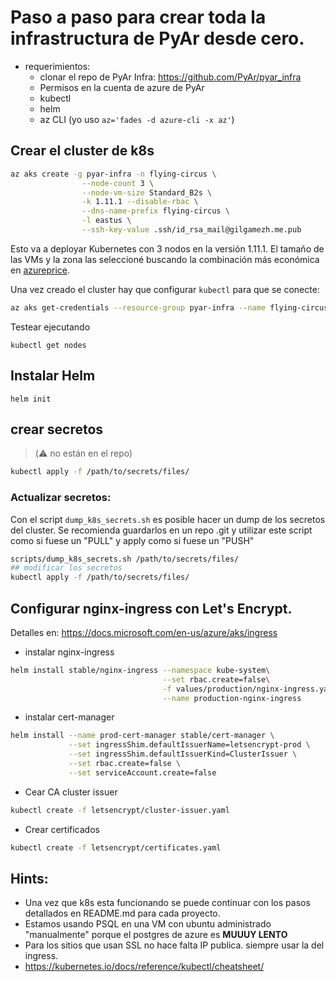 # Paso a paso para crear toda la infrastructura de PyAr desde cero. 

- requerimientos: 
    - clonar el repo de PyAr Infra: https://github.com/PyAr/pyar_infra
    - Permisos en la cuenta de azure de PyAr
    - kubectl 
    - helm 
    - az CLI (yo uso `az='fades -d azure-cli -x az'`)

## Crear el cluster de k8s

```bash 
az aks create -g pyar-infra -n flying-circus \
                --node-count 3 \
                --node-vm-size Standard_B2s \
                -k 1.11.1 --disable-rbac \
                --dns-name-prefix flying-circus \
                -l eastus \
                --ssh-key-value .ssh/id_rsa_mail@gilgamezh.me.pub 
```

Esto va a deployar Kubernetes con 3 nodos en la versión 1.11.1. 
El tamaño de las VMs y la zona las seleccioné buscando la combinación más económica en [azureprice](https://azureprice.net/).

Una vez creado el cluster hay que configurar `kubectl` para que se conecte: 

```bash 
az aks get-credentials --resource-group pyar-infra --name flying-circus
```

Testear ejecutando 

```
kubectl get nodes 
```

## Instalar Helm 

`helm init`

## crear secretos 

>  (:warning: no están en el repo)

```bash 
kubectl apply -f /path/to/secrets/files/
```

### Actualizar secretos: 


Con el script `dump_k8s_secrets.sh` es posible hacer un dump de los secretos del cluster. 
Se recomienda guardarlos en un repo .git y utilizar este script como si fuese un "PULL" y apply como 
si fuese un "PUSH"

```bash 
scripts/dump_k8s_secrets.sh /path/to/secrets/files/
## modificar los secretos 
kubectl apply -f /path/to/secrets/files/
```

## Configurar nginx-ingress con Let's Encrypt. 

Detalles en: https://docs.microsoft.com/en-us/azure/aks/ingress

- instalar nginx-ingress 

```bash 
helm install stable/nginx-ingress --namespace kube-system\
                                  --set rbac.create=false\
                                  -f values/production/nginx-ingress.yaml\
                                  --name production-nginx-ingress
```

- instalar cert-manager 

```bash
helm install --name prod-cert-manager stable/cert-manager \
             --set ingressShim.defaultIssuerName=letsencrypt-prod \
             --set ingressShim.defaultIssuerKind=ClusterIssuer \
             --set rbac.create=false \
             --set serviceAccount.create=false
```

- Cear CA cluster issuer 

```bash 
kubectl create -f letsencrypt/cluster-issuer.yaml
```

- Crear certificados 

```bash 
kubectl create -f letsencrypt/certificates.yaml
```


## Hints:

- Una vez que k8s esta funcionando se puede continuar con los pasos detallados en README.md para cada proyecto. 
- Estamos usando PSQL en una VM con ubuntu administrado "manualmente" porque el postgres de azure es **MUUUY LENTO** 
- Para los sitios que usan SSL no hace falta IP publica. siempre usar la del ingress. 
- https://kubernetes.io/docs/reference/kubectl/cheatsheet/ 
